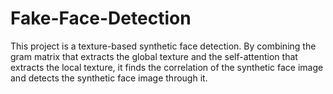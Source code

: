 # Fake-Face-Detection

This project is a texture-based synthetic face detection. 
By combining the gram matrix that extracts the global texture and the self-attention that extracts the local texture, 
it finds the correlation of the synthetic face image and detects the synthetic face image through it.
